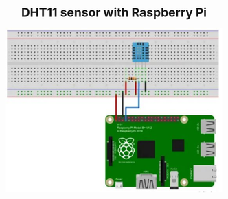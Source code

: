 <h1 align="center">DHT11 sensor with Raspberry Pi
</h1>


<p align="center"><img src="https://github.com/RIT-MESH/Electronics-and-IoT-Projects/blob/main/8DHT11%20sensor%20with%20Raspberry%20Pi/dht11/dht11%20temperature%20sensore.JPG?raw=true"alt="Sublime's custom image"/>
</p>
